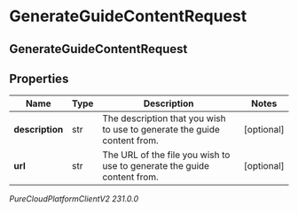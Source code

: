# GenerateGuideContentRequest

## GenerateGuideContentRequest

## Properties

|Name | Type | Description | Notes|
|------------ | ------------- | ------------- | -------------|
| **description** | str | The description that you wish to use to generate the guide content from. | [optional] |
| **url** | str | The URL of the file you wish to use to generate the guide content from. | [optional] |



_PureCloudPlatformClientV2 231.0.0_
